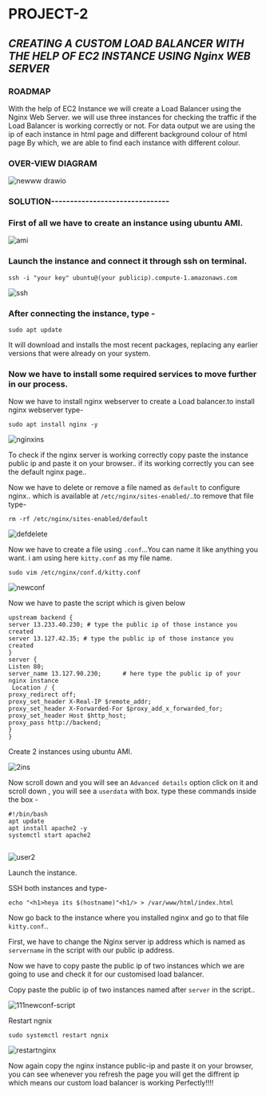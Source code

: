 # PROJECT-2
## ***CREATING A CUSTOM LOAD BALANCER WITH THE HELP OF EC2 INSTANCE USING Nginx WEB SERVER***
### ROADMAP
With the help of EC2 Instance we will create a Load Balancer using the Nginx Web Server.
we will use three instances for checking the traffic if the Load Balancer is working correctly or not.
For data output we are using the ip of each instance in html page and different background colour of html page By which, we are able to find each instance with different colour.



### OVER-VIEW DIAGRAM

![newww drawio](https://github.com/GAURAVDUBEY47/PROJECT2/assets/141032592/9881ac19-34f7-4fc3-bee4-f358892a6cd6)

### SOLUTION-------------------------------

### First of all we have to create an instance using ubuntu AMI.

![ami](https://github.com/GAURAVDUBEY47/PROJECT2/assets/141032592/4de10952-d934-4346-a233-3a1c855ca9aa)

### Launch the instance and connect it through ssh on terminal.
```
ssh -i "your key" ubuntu@(your publicip).compute-1.amazonaws.com
```
![ssh](https://github.com/GAURAVDUBEY47/PROJECT2/assets/141032592/9a5030b3-913b-4520-bf41-70d66763a794)

### After connecting the instance, type -
```
sudo apt update
```
It will download and installs the most recent packages, replacing any earlier versions that were already on your system. 

### Now we have to install some required services to move further in our process.
Now we have to install nginx webserver to create a Load balancer.to install nginx webserver type-

```
sudo apt install nginx -y

```
![nginxins](https://github.com/GAURAVDUBEY47/PROJECT2/assets/141032592/7a4e434a-3a84-4a7a-b6ff-5043e6c9f6be)

To check if the nginx server is working correctly copy paste the instance public ip and paste it on your browser.. if its working correctly you can see the default nginx page..

Now we have to delete or remove a file named as ```default``` to configure nginx..<v>
which is available at ```/etc/nginx/sites-enabled/```..to remove that file type-

```
rm -rf /etc/nginx/sites-enabled/default

```
![defdelete](https://github.com/GAURAVDUBEY47/PROJECT2/assets/141032592/697fea3d-3a72-4233-a81a-a11fa39ce842)

Now we have to create a file using ```.conf```...You can name it like anything you want. i am using here ```kitty.conf``` as my file name.

```
sudo vim /etc/nginx/conf.d/kitty.conf

```

![newconf](https://github.com/kitty6xt5/PROJECT2/assets/141032592/6c5b8563-830f-4595-b44c-b339c3b9db66)

Now we have to paste the script which is given below

```
upstream backend {
server 13.233.40.230; # type the public ip of those instance you created 
server 13.127.42.35; # type the public ip of those instance you created 
}
server {
Listen 80;
server_name 13.127.90.230;      # here type the public ip of your nginx instance 
 Location / {
proxy_redirect off;
proxy_set_header X-Real-IP $remote_addr;
proxy_set_header X-Forwarded-For $proxy_add_x_forwarded_for;
proxy_set_header Host $http_host;
proxy_pass http://backend;
}
}

```

Create 2 instances using ubuntu AMI.

![2ins](https://github.com/GAURAVDUBEY47/PROJECT2/assets/141032592/cd1e05f6-b311-4085-b20a-c6f7324bac7e)

Now scroll down and you will see an ```Advanced details``` option click on it and scroll down , you will see a ```userdata``` with box.<v> type these commands inside the box -

```
#!/bin/bash
apt update
apt install apache2 -y
systemctl start apache2


```
![user2](https://github.com/GAURAVDUBEY47/PROJECT2/assets/141032592/8b6fe2b0-bda7-40ab-8ef8-e484fd54b869)


Launch the instance.<v> 

SSH both instances and type- 

```
echo "<h1>heya its $(hostname)"<h1/> > /var/www/html/index.html

```

Now go back to the instance where you installed nginx and go to that file ```kitty.conf```.. <v>

First, we have to change the Nginx server ip address which is named as ```servername``` in the script with our public ip address. <v>

Now we have to copy paste the public ip of two instances which we are going to use and check it for our customised load balancer. <v>

Copy paste the public ip of two instances named after ```server``` in the script.. <v>

![111newconf-script](https://github.com/GAURAVDUBEY47PROJECT2/assets/141032592/1bda5992-53df-4798-bd9c-58da01eb1bd5)

Restart ngnix

```
sudo systemctl restart ngnix

```

![restartnginx](https://github.com/GAURVDUBEY47/PROJECT2/assets/141032592/4c71db01-0378-413c-8a4f-78f28a0c6bd2)

Now again copy the nginx instance public-ip and paste it on your browser, you can see whenever you refresh the page you will get the diffrent ip which means our custom load balancer is working Perfectly!!!!

